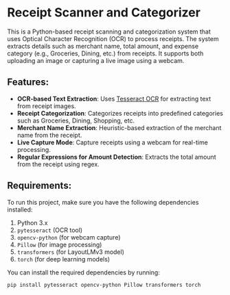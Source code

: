 # Receipt Scanner and Categorizer

This is a Python-based receipt scanning and categorization system that uses Optical Character Recognition (OCR) to process receipts. The system extracts details such as merchant name, total amount, and expense category (e.g., Groceries, Dining, etc.) from receipts. It supports both uploading an image or capturing a live image using a webcam.

## Features:
- **OCR-based Text Extraction**: Uses [Tesseract OCR](https://github.com/tesseract-ocr/tesseract) for extracting text from receipt images.
- **Receipt Categorization**: Categorizes receipts into predefined categories such as Groceries, Dining, Shopping, etc.
- **Merchant Name Extraction**: Heuristic-based extraction of the merchant name from the receipt.
- **Live Capture Mode**: Capture receipts using a webcam for real-time processing.
- **Regular Expressions for Amount Detection**: Extracts the total amount from the receipt using regex.

## Requirements:

To run this project, make sure you have the following dependencies installed:

1. Python 3.x
2. `pytesseract` (OCR tool)
3. `opencv-python` (for webcam capture)
4. `Pillow` (for image processing)
5. `transformers` (for LayoutLMv3 model)
6. `torch` (for deep learning models)

You can install the required dependencies by running:

```bash
pip install pytesseract opencv-python Pillow transformers torch
